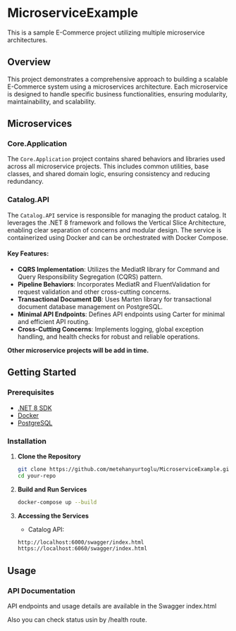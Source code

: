 # MicroserviceExample

This is a sample E-Commerce project utilizing multiple microservice architectures.

## Overview

This project demonstrates a comprehensive approach to building a scalable E-Commerce system using a microservices architecture. Each microservice is designed to handle specific business functionalities, ensuring modularity, maintainability, and scalability.

## Microservices

### Core.Application
The `Core.Application` project contains shared behaviors and libraries used across all microservice projects. This includes common utilities, base classes, and shared domain logic, ensuring consistency and reducing redundancy.

### Catalog.API
The `Catalog.API` service is responsible for managing the product catalog. It leverages the .NET 8 framework and follows the Vertical Slice Architecture, enabling clear separation of concerns and modular design. The service is containerized using Docker and can be orchestrated with Docker Compose.

#### Key Features:
- **CQRS Implementation**: Utilizes the MediatR library for Command and Query Responsibility Segregation (CQRS) pattern.
- **Pipeline Behaviors**: Incorporates MediatR and FluentValidation for request validation and other cross-cutting concerns.
- **Transactional Document DB**: Uses Marten library for transactional document database management on PostgreSQL.
- **Minimal API Endpoints**: Defines API endpoints using Carter for minimal and efficient API routing.
- **Cross-Cutting Concerns**: Implements logging, global exception handling, and health checks for robust and reliable operations.

**Other microservice projects will be add in time.**

## Getting Started

### Prerequisites
- [.NET 8 SDK](https://dotnet.microsoft.com/download/dotnet/8.0)
- [Docker](https://www.docker.com/products/docker-desktop)
- [PostgreSQL](https://www.postgresql.org/download/)

### Installation

1. **Clone the Repository**
    ```sh
    git clone https://github.com/metehanyurtoglu/MicroserviceExample.git
    cd your-repo
    ```

2. **Build and Run Services**
    ```sh
    docker-compose up --build
    ```

3. **Accessing the Services**
    - Catalog API: 
    ```sh
    http://localhost:6000/swagger/index.html
    https://localhost:6060/swagger/index.html
    ```

## Usage

### API Documentation

API endpoints and usage details are available in the Swagger index.html

Also you can check status usin by /health route.
